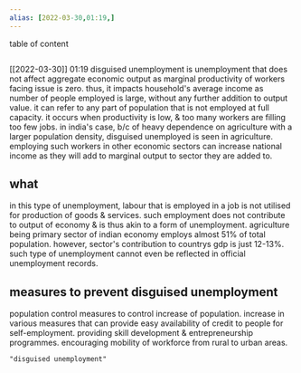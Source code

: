 ```yaml
---
alias: [2022-03-30,01:19,]
---
```


table of content
```toc
```

[[2022-03-30]] 01:19
disguised unemployment is unemployment that does not affect aggregate economic output as marginal productivity of workers facing issue is zero.
thus, it impacts household's average income as number of people employed is large, without any further addition to output value.
it can refer to any part of population that is not employed at full capacity.
it occurs when productivity is low, & too many workers are filling too few jobs.
in india's case,  b/c of heavy dependence on agriculture with a larger population density, disguised unemployed is seen in agriculture. 
employing such workers in other economic sectors can increase national income as they will add to marginal output to sector they are added to.

## what
in this type of unemployment, labour that is employed in a job is not utilised for production of goods & services.
such employment does not contribute to output of economy & is thus akin to a form of unemployment.
agriculture being primary sector of indian economy employs almost 51% of total population.
however, sector's contribution to countrys gdp is just 12-13%.
such type of unemployment cannot even be reflected in official unemployment records.

## measures to prevent disguised unemployment
population control measures to control increase of population.
increase in various measures that can provide easy availability of credit to people for self-employment.
providing skill development & entrepreneurship programmes.
encouraging mobility of workforce from rural to urban areas.
```query
"disguised unemployment"
```